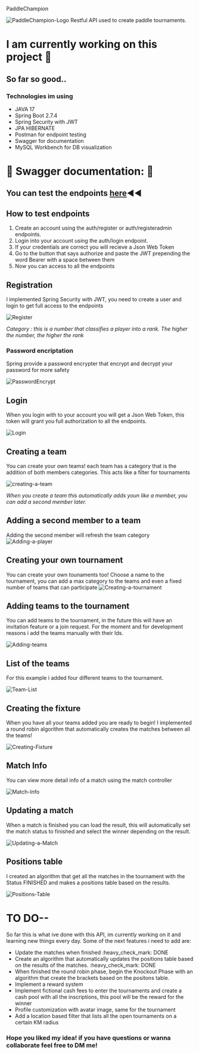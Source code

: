 PaddleChampion 

![PaddleChampion-Logo](https://jeremiasoviedo.github.io/images/logo-no-background.png)
Restful API used to create paddle tournaments.

# I am currently working on this project :wrench:


## So far so good..

### Technologies im using
<ul>
<li>JAVA 17</li>
<li>Spring Boot 2.7.4</li>
<li>Spring Security with JWT</li>
<li>JPA HIBERNATE</li>
<li>Postman for endpoint testing</li>
 <li>Swagger for documentation</li>
<li>MySQL Workbench for DB visualization</li>
</ul>




# :star2: Swagger documentation: :star2: 
## You can test the endpoints <a href = "https://paddlechampion-production.up.railway.app/swagger-ui/index.html" target= "_blank">here</a>:arrow_backward::arrow_backward:

## How to test endpoints
<ol>
<li>Create an account using the auth/register or auth/registeradmin endpoints.</li>
<li>Login into your account using the auth/login endpoint.</li>
<li>If your credentials are correct you will recieve a Json Web Token</li>
<li>Go to the button that says authorize and paste the JWT prepending the word Bearer with a space between them</li>
<li>Now you can access to all the endpoints</li>
</ol>

## Registration 

I implemented Spring Security with JWT, you need to create a user and login to get full access to the endpoints

![Register](https://i.imgur.com/ACjWEa6.png)

*Category : this is a number that classifies a player into a rank. The higher the number, the higher the rank*

### Password encriptation
Spring provide a password encrypter that encrypt and decrypt your password for more safety

![PasswordEncrypt](https://i.imgur.com/KkxnY2t.png)

## Login

When you login with to your account you will get a Json Web Token, this token will grant you full authorization to all the endpoints.

![Login](https://i.imgur.com/1qCMtWd.png)

## Creating a team

You can create your own teams! each team has a category that is the addition of both members categories. This acts like a filter for tournaments

![creating-a-team](https://i.imgur.com/OMaHL5t.png)

*When you create a team this automatically adds youn like a member, you can add a second member later.*

## Adding a second member to a team

Adding the second member will refresh the team category
![Adding-a-player](https://i.imgur.com/Th18Nr5.png)

## Creating your own tournament

You can create your own tounaments too! Choose a name to the tournament, you can add a max category to the teams and even a fixed number of teams that can participate
![Creating-a-tournament](https://i.imgur.com/odpauQS.png)

## Adding teams to the tournament

You can add teams to the tournament, in the future this will have an invitation feature or a join request. For the moment and for development reasons i add the teams
manually with their Ids.

![Adding-teams](https://i.imgur.com/nFCcbJq.png)

## List of the teams

For this example i added four different teams to the tournament. 

![Team-List](https://i.imgur.com/U25Gnct.png)

## Creating the fixture

When you have all your teams added you are ready to begin! I implemented a round robin algorithm that automatically creates the matches between all the teams!

![Creating-Fixture](https://i.imgur.com/5IU791t.png)

## Match Info

You can view more detail info of a match using the match controller

![Match-Info](https://i.imgur.com/FjpWGHf.png)

## Updating a match

When a match is finished you can load the result, this will automatically set the match status to finished and select the winner depending on the result.

![Updating-a-Match](https://i.imgur.com/9nRy3ez.png)

## Positions table

I created an algorithm that get all the matches in the tournament with the Status FINISHED and makes a positions table based on the results.

![Positions-Table](https://i.imgur.com/sBENh2n.png)
# TO DO--
So far this is what ive done with this API, im currently working on it and learning new things every day.
Some of the next features i need to add are:

<ul>
<li>Update the matches when finished :heavy_check_mark: DONE</li>
<li>Create an algorithm that automatically updates the positions table based on the results of the matches. :heavy_check_mark: DONE</li>
<li>When finished the round robin phase, begin the Knockout Phase with an algorithm that create the brackets based on the positons table.</li>
<li>Implement a reward system</li>
<li>Implement fictional cash fees to enter the tournaments and create a cash pool with all the inscriptions, this pool will be the reward for the winner</li>
<li>Profile customization with avatar image, same for the tournament</li>
<li>Add a location based filter that lists all the open tournaments on a certain KM radius</li>
</ul>

### Hope you liked my idea! if you have questions or wanna collaborate feel free to DM me!
